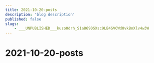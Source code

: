 ```yaml
---
title: 2021-10-20-posts
description: 'blog description'
published: false
slugs:
    - ___UNPUBLISHED___kuzo0drh_S1a8690SXsc9LB4SVCWd0vkBnXlv4w3W
---
```


# 2021-10-20-posts
